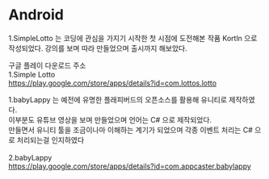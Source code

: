 # Android
1.SimpleLotto 는 코딩에 관심을 가지기 시작한 첫 시점에 도전해본 작품
Kortln 으로 작성되었다. 강의를 보며 따라 만들었으며 출시까지 해보았다.

구글 플레이 다운로드 주소 <br>
1.Simple Lotto <br>
https://play.google.com/store/apps/details?id=com.lottos.lotto  <br>


1.babyLappy 는 예전에 유명한 플래피버드의 오픈소스를 활용해 유니티로 제작하였다. <br>
이부분도 유튜브 영상을 보며 만들었으며 언어는 C# 으로 제작되었다.  <br> 
만들면서 유니티 툴을 조금이나마 이해하는 계기가 되었으며 각종 이벤트 처리는 C# 으로 처리되는걸 인지하였다 <br> 
<br>
2.babyLappy  <br>
https://play.google.com/store/apps/details?id=com.appcaster.babylappy<br>

